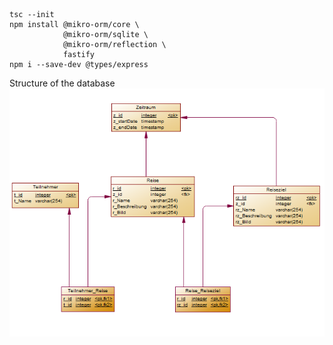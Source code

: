 ```
tsc --init
npm install @mikro-orm/core \
            @mikro-orm/sqlite \
            @mikro-orm/reflection \
            fastify
npm i --save-dev @types/express
```
Structure of the database
![database](src/doc/database.png)